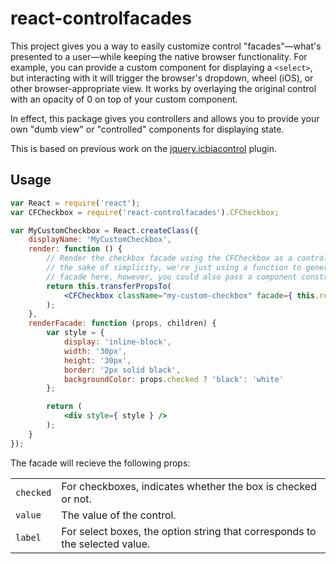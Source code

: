 react-controlfacades
====================

This project gives you a way to easily customize control "facades"—what's
presented to a user—while keeping the native browser functionality. For example,
you can provide a custom component for displaying a `<select>`, but interacting
with it will trigger the browser's dropdown, wheel (iOS), or other
browser-appropriate view. It works by overlaying the original control with an
opacity of 0 on top of your custom component.

In effect, this package gives you controllers and allows you to provide your own
"dumb view" or "controlled" components for displaying state.

This is based on previous work on the [jquery.icbiacontrol] plugin.


Usage
-----

```jsx
var React = require('react');
var CFCheckbox = require('react-controlfacades').CFCheckbox;

var MyCustomCheckbox = React.createClass({
    displayName: 'MyCustomCheckbox',
    render: function () {
        // Render the checkbox facade using the CFCheckbox as a controller. For
        // the sake of simplicity, we're just using a function to generate the
        // facade here, however, you could also pass a component constructor.
        return this.transferPropsTo(
            <CFCheckbox className="my-custom-checkbox" facade={ this.renderFacade } />
        );
    },
    renderFacade: function (props, children) {
        var style = {
            display: 'inline-block',
            width: '30px',
            height: '30px',
            border: '2px solid black',
            backgroundColor: props.checked ? 'black': 'white'
        };

        return (
            <div style={ style } />
        );
    }
});
```

The facade will recieve the following props:

<table>
    <tr>
        <td><code>checked</code></td>
        <td>For checkboxes, indicates whether the box is checked or not.</td>
    </tr>
    <tr>
        <td><code>value</code></td>
        <td>The value of the control.</td>
    </tr>
    <tr>
        <td><code>label</code></td>
        <td>
            For select boxes, the option string that corresponds to the selected
            value.
        </td>
    </tr>
</table>


[jquery.icbiacontrol]: https://github.com/matthewwithanm/jquery-icbiacontrol
